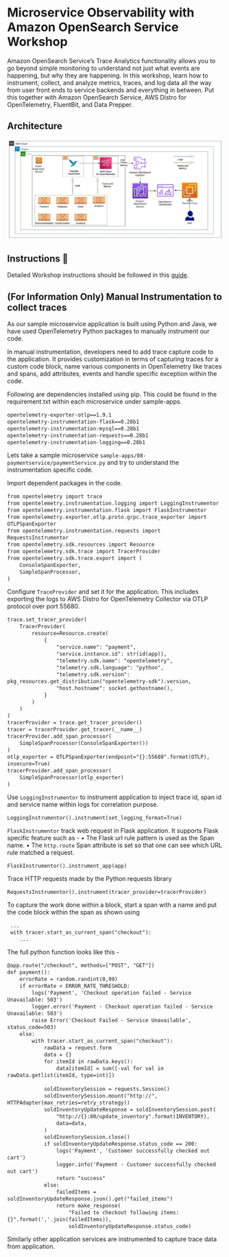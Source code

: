 # Microservice Observability with Amazon OpenSearch Service Workshop

Amazon OpenSearch Service’s Trace Analytics functionality allows you to go beyond simple monitoring to understand not just what events are happening, but why they are happening. In this workshop, learn how to instrument, collect, and analyze metrics, traces, and log data all the way from user front ends to service backends and everything in between. Put this together with Amazon OpenSearch Service, AWS Distro for OpenTelemetry, FluentBit, and Data Prepper.

## Architecture
![architecture](/assets/arch.jpg)

## Instructions 🚀
Detailed Workshop instructions should be followed in this [guide](https://catalog.us-east-1.prod.workshops.aws/workshops/1abb648b-2ef8-442c-a731-efbcb69c1e1e).

## (For Information Only) Manual Instrumentation to collect traces

As our sample microservice application is built using Python and Java, we have used OpenTelemetry Python packages to manually instrument our code.

In manual instrumentation, developers need to add trace capture code to the application. It provides customization in terms of capturing traces for a custom code block, name various components in OpenTelemetry like traces and spans, add attributes, events and handle specific exception within the code.

Following are dependencies installed using pip. This could be found in the requirement.txt within each microservice under sample-apps.
```
opentelemetry-exporter-otlp==1.9.1
opentelemetry-instrumentation-flask==0.28b1
opentelemetry-instrumentation-mysql==0.28b1
opentelemetry-instrumentation-requests==0.28b1
opentelemetry-instrumentation-logging==0.28b1
```
Lets take a sample microservice ```sample-apps/08-paymentservice/paymentService.py``` and try to understand the instrumentation specific code.

Import dependent packages in the code.
```
from opentelemetry import trace
from opentelemetry.instrumentation.logging import LoggingInstrumentor
from opentelemetry.instrumentation.flask import FlaskInstrumentor
from opentelemetry.exporter.otlp.proto.grpc.trace_exporter import OTLPSpanExporter
from opentelemetry.instrumentation.requests import RequestsInstrumentor
from opentelemetry.sdk.resources import Resource
from opentelemetry.sdk.trace import TracerProvider
from opentelemetry.sdk.trace.export import (
    ConsoleSpanExporter,
    SimpleSpanProcessor,
)
```
Configure ```TraceProvider``` and set it for the application. This includes exporting the logs to AWS Distro for OpenTelemetry Collector via OTLP protocol over port 55680.
```
trace.set_tracer_provider(
    TracerProvider(
        resource=Resource.create(
            {
                "service.name": "payment",
                "service.instance.id": str(id(app)),
                "telemetry.sdk.name": "opentelemetry",
                "telemetry.sdk.language": "python",
                "telemetry.sdk.version": pkg_resources.get_distribution("opentelemetry-sdk").version,
                "host.hostname": socket.gethostname(),
            }
        )
    )
)
tracerProvider = trace.get_tracer_provider()
tracer = tracerProvider.get_tracer(__name__)
tracerProvider.add_span_processor(
    SimpleSpanProcessor(ConsoleSpanExporter())
)
otlp_exporter = OTLPSpanExporter(endpoint="{}:55680".format(OTLP), insecure=True)
tracerProvider.add_span_processor(
    SimpleSpanProcessor(otlp_exporter)
)
```

Use ```LoggingInstrumentor``` to instrument application to inject trace id, span id and service name within logs for correlation purpose.
```
LoggingInstrumentor().instrument(set_logging_format=True)
```
```FlaskInstrumentor``` track web request in Flask application. It supports Flask specific feature such as - 
•	The Flask url rule pattern is used as the Span name.
•	The ```http.route``` Span attribute is set so that one can see which URL rule matched a request.
```
FlaskInstrumentor().instrument_app(app)
```
Trace HTTP requests made by the Python requests library
```
RequestsInstrumentor().instrument(tracer_provider=tracerProvider)
```
To capture the work done within a block, start a span with a name and put the code block within the span as shown using
```
 ...
 with tracer.start_as_current_span("checkout"):
    ...
```
The full python function looks like this - 
```
@app.route("/checkout", methods=["POST", "GET"])
def payment():
    errorRate = random.randint(0,99)
    if errorRate < ERROR_RATE_THRESHOLD:
        logs('Payment', 'Checkout operation failed - Service Unavailable: 503')
        logger.error('Payment - Checkout operation failed - Service Unavailable: 503')
        raise Error('Checkout Failed - Service Unavailable', status_code=503)
    else:
        with tracer.start_as_current_span("checkout"):
            rawData = request.form
            data = {}
            for itemId in rawData.keys():
                data[itemId] = sum([-val for val in rawData.getlist(itemId, type=int)])

            soldInventorySession = requests.Session()
            soldInventorySession.mount("http://", HTTPAdapter(max_retries=retry_strategy))
            soldInventoryUpdateResponse = soldInventorySession.post(
                "http://{}:80/update_inventory".format(INVENTORY),
                data=data,
            )
            soldInventorySession.close()
            if soldInventoryUpdateResponse.status_code == 200:
                logs('Payment', 'Customer successfully checked out cart')
                logger.info('Payment - Customer successfully checked out cart')
                return "success"
            else:
                failedItems = soldInventoryUpdateResponse.json().get("failed_items")
                return make_response(
                    "Failed to checkout following items: {}".format(','.join(failedItems)),
                    soldInventoryUpdateResponse.status_code)
```
Similarly other application services are instrumented to capture trace data from application.
